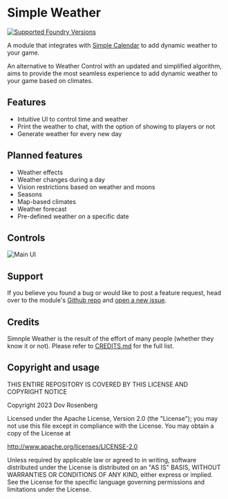 # Simple Weather

[![Supported Foundry Versions](https://img.shields.io/endpoint?url=https://foundryshields.com/version?url=https://github.com/dovrosenberg/foundry-simple-weather/raw/master/static/module.json)](https://github.com/dovrosenberg/foundry-simple-weather)

A module that integrates with [Simple Calendar](https://foundryvtt.com/packages/foundryvtt-simple-calendar) to add dynamic weather to your game.

An alternative to Weather Control with an updated and simplified algorithm, aims to provide the most seamless experience to add dynamic weather to your game based on climates.

## Features

- Intuitive UI to control time and weather
- Print the weather to chat, with the option of showing to players or not
- Generate weather for every new day

## Planned features

- Weather effects
- Weather changes during a day
- Vision restrictions based on weather and moons
- Seasons
- Map-based climates
- Weather forecast
- Pre-defined weather on a specific date

## Controls

![Main UI](https://i.imgur.com/MdMN1Z2.png)

## Support

If you believe you found a bug or would like to post a feature request, head over to the module's [Github repo](https://github.com/dovrosenberg/foundry-simple-weather) and [open a new issue](https://github.com/dovrosenberg/foundry-simple-weather/issues/new).


## Credits

Simnple Weather is the result of the effort of many people (whether they know it or not). Please refer to [CREDITS.md](https://github.com/dovrosenberg/foundry-simple-weather/blob/master/CREDITS.md) for the full list.

## Copyright and usage
THIS ENTIRE REPOSITORY IS COVERED BY THIS LICENSE AND COPYRIGHT NOTICE

Copyright 2023 Dov Rosenberg

Licensed under the Apache License, Version 2.0 (the "License");
you may not use this file except in compliance with the License.
You may obtain a copy of the License at

  http://www.apache.org/licenses/LICENSE-2.0

Unless required by applicable law or agreed to in writing, software
distributed under the License is distributed on an "AS IS" BASIS,
WITHOUT WARRANTIES OR CONDITIONS OF ANY KIND, either express or implied.
See the License for the specific language governing permissions and
limitations under the License.
